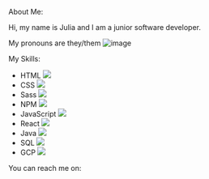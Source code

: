 About Me:

Hi, my name is Julia and I am a junior software developer.

My pronouns are they/them ![image](https://user-images.githubusercontent.com/93138351/150775216-9390bebb-c873-4c09-915c-e43a9bdf1fea.png)



My Skills:

- HTML <img src="{BadgeURLHere}" />
- CSS <img src="{BadgeURLHere}" />
- Sass <img src="{BadgeURLHere}" />
- NPM <img src="{BadgeURLHere}" />
- JavaScript <img src="{BadgeURLHere}" />
- React <img src="{BadgeURLHere}" />
- Java <img src="{BadgeURLHere}" />
- SQL <img src="{BadgeURLHere}" />
- GCP <img src="{BadgeURLHere}" />

You can reach me on:

